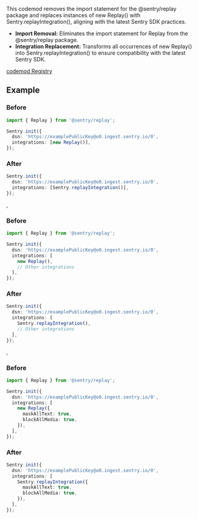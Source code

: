 This codemod removes the import statement for the @sentry/replay package and replaces instances of new Replay() with Sentry.replayIntegration(), aligning with the latest Sentry SDK practices.

- **Import Removal:** Eliminates the import statement for Replay from the @sentry/replay package.
- **Integration Replacement:** Transforms all occurrences of new Replay() into Sentry.replayIntegration() to ensure compatibility with the latest Sentry SDK.

[codemod Registry](https://codemod.com/registry/sentry-v8-remove-replay-package-and-update-integration)

## Example

### Before

```ts
import { Replay } from '@sentry/replay';

Sentry.init({
  dsn: 'https://examplePublicKey@o0.ingest.sentry.io/0',
  integrations: [new Replay()],
});
```

### After

```ts
Sentry.init({
  dsn: 'https://examplePublicKey@o0.ingest.sentry.io/0',
  integrations: [Sentry.replayIntegration()],
});
```
,
### Before

```ts
import { Replay } from '@sentry/replay';

Sentry.init({
  dsn: 'https://examplePublicKey@o0.ingest.sentry.io/0',
  integrations: [
    new Replay(),
    // Other integrations
  ],
});
```

### After

```ts
Sentry.init({
  dsn: 'https://examplePublicKey@o0.ingest.sentry.io/0',
  integrations: [
    Sentry.replayIntegration(),
    // Other integrations
  ],
});
```
,
### Before

```ts
import { Replay } from '@sentry/replay';

Sentry.init({
  dsn: 'https://examplePublicKey@o0.ingest.sentry.io/0',
  integrations: [
    new Replay({
      maskAllText: true,
      blockAllMedia: true,
    }),
  ],
});
```

### After

```ts
Sentry.init({
  dsn: 'https://examplePublicKey@o0.ingest.sentry.io/0',
  integrations: [
    Sentry.replayIntegration({
      maskAllText: true,
      blockAllMedia: true,
    }),
  ],
});
```


